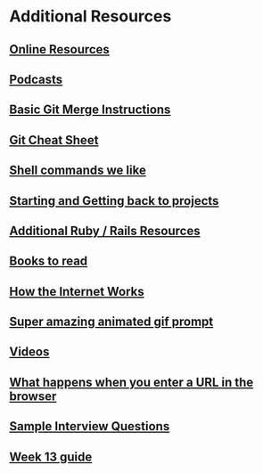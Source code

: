 # Additional Resources

## [Online Resources](/handbook/resources/online-resources)

## [Podcasts](/handbook/resources/podcasts)

## [Basic Git Merge Instructions](/handbook/resources/basic-git-merge)

## [Git Cheat Sheet](/handbook/resources/Git-Cheat-Sheet.md)

## [Shell commands we like](/handbook/resources/bash/commands-we-like)

## [Starting and Getting back to projects](/handbook/resources/working-on-projects/index)

## [Additional Ruby / Rails Resources](/handbook/resources/additional-rails-resources)

## [Books to read](/handbook/resources/books-to-read)

## [How the Internet Works](/handbook/resources/security-now-must-watch)

## [Super amazing animated gif prompt](/handbook/resources/super-amazing-animated-shell-prompt)

## [Videos](/handbook/resources/videos)

## [What happens when you enter a URL in the browser](/handbook/resources/what-happens-when-enter-url-in-browser)

## [Sample Interview Questions](/handbook/resources/interview-practice/sample-questions)

## [Week 13 guide](/handbook/resources/week-13)
